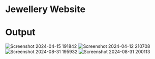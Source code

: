# Jewellery Website
# Output
![Screenshot 2024-04-15 191842](https://github.com/user-attachments/assets/14d1b63a-5291-42fc-823d-04aeb526d6b1)
![Screenshot 2024-04-12 210708](https://github.com/user-attachments/assets/985ee8d8-7b5f-415a-957a-01939e6ee5ee)
![Screenshot 2024-08-31 195932](https://github.com/user-attachments/assets/61ec698b-28b8-4451-9456-a51c390a4aa6)
![Screenshot 2024-08-31 200113](https://github.com/user-attachments/assets/63ace09b-c8c2-4a90-abd8-1e6db0901c3a)
